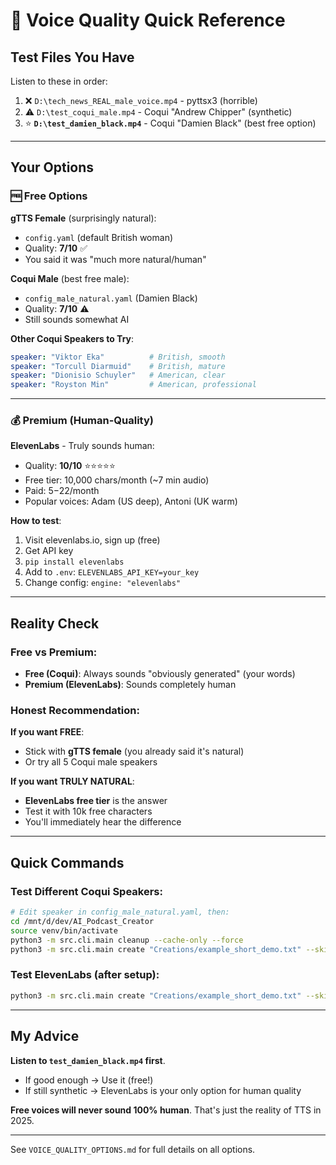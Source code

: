# 🎯 Voice Quality Quick Reference

## Test Files You Have

Listen to these in order:

1. ❌ `D:\tech_news_REAL_male_voice.mp4` - pyttsx3 (horrible)
2. ⚠️ `D:\test_coqui_male.mp4` - Coqui "Andrew Chipper" (synthetic)
3. ⭐ **`D:\test_damien_black.mp4`** - Coqui "Damien Black" (best free option)

---

## Your Options

### 🆓 Free Options

**gTTS Female** (surprisingly natural):
- `config.yaml` (default British woman)
- Quality: **7/10** ✅
- You said it was "much more natural/human"

**Coqui Male** (best free male):
- `config_male_natural.yaml` (Damien Black)
- Quality: **7/10** ⚠️
- Still sounds somewhat AI

**Other Coqui Speakers to Try**:
```yaml
speaker: "Viktor Eka"          # British, smooth
speaker: "Torcull Diarmuid"    # British, mature  
speaker: "Dionisio Schuyler"   # American, clear
speaker: "Royston Min"         # American, professional
```

---

### 💰 Premium (Human-Quality)

**ElevenLabs** - Truly sounds human:
- Quality: **10/10** ⭐⭐⭐⭐⭐
- Free tier: 10,000 chars/month (~7 min audio)
- Paid: $5-$22/month
- Popular voices: Adam (US deep), Antoni (UK warm)

**How to test**:
1. Visit elevenlabs.io, sign up (free)
2. Get API key
3. `pip install elevenlabs`
4. Add to `.env`: `ELEVENLABS_API_KEY=your_key`
5. Change config: `engine: "elevenlabs"`

---

## Reality Check

### Free vs Premium:
- **Free (Coqui)**: Always sounds "obviously generated" (your words)
- **Premium (ElevenLabs)**: Sounds completely human

### Honest Recommendation:

**If you want FREE**:
- Stick with **gTTS female** (you already said it's natural)
- Or try all 5 Coqui male speakers

**If you want TRULY NATURAL**:
- **ElevenLabs free tier** is the answer
- Test it with 10k free characters
- You'll immediately hear the difference

---

## Quick Commands

### Test Different Coqui Speakers:
```bash
# Edit speaker in config_male_natural.yaml, then:
cd /mnt/d/dev/AI_Podcast_Creator
source venv/bin/activate
python3 -m src.cli.main cleanup --cache-only --force
python3 -m src.cli.main create "Creations/example_short_demo.txt" --skip-music --config config_male_natural.yaml -o test_speaker_name
```

### Test ElevenLabs (after setup):
```bash
python3 -m src.cli.main create "Creations/example_short_demo.txt" --skip-music --config config_elevenlabs.yaml -o test_elevenlabs
```

---

## My Advice

**Listen to `test_damien_black.mp4` first**.

- If good enough → Use it (free!)
- If still synthetic → ElevenLabs is your only option for human quality

**Free voices will never sound 100% human**. That's just the reality of TTS in 2025.

---

See `VOICE_QUALITY_OPTIONS.md` for full details on all options.




